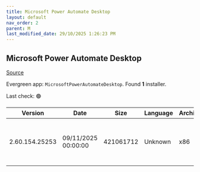 ```yaml
---
title: Microsoft Power Automate Desktop
layout: default
nav_order: 2
parent: M
last_modified_date: 29/10/2025 1:26:23 PM
---
```


## Microsoft Power Automate Desktop

[Source](https://learn.microsoft.com/en-us/power-automate/desktop-flows/install)

Evergreen app: `MicrosoftPowerAutomateDesktop`. Found **1** installer.

Last check: 🟢

| Version        | Date                | Size      | Language | Architecture | Type | URI                                                                                                                                                                                                                              |
| -------------- | ------------------- | --------- | -------- | ------------ | ---- | -------------------------------------------------------------------------------------------------------------------------------------------------------------------------------------------------------------------------------- |
| 2.60.154.25253 | 09/11/2025 00:00:00 | 421061712 | Unknown  | x86          | exe  | [https://download.microsoft.com/download/a5756d0e-a204-42b3-8b49-f677e26ebca0/Setup.Microsoft.PowerAutomate.exe](https://download.microsoft.com/download/a5756d0e-a204-42b3-8b49-f677e26ebca0/Setup.Microsoft.PowerAutomate.exe) |
